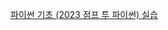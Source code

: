 [파이썬 기초 (2023 점프 투 파이썬) 실습](https://www.youtube.com/playlist?list=PLU9-uwewPMe05-khW3YcDEaHMk_qA-7lI)
